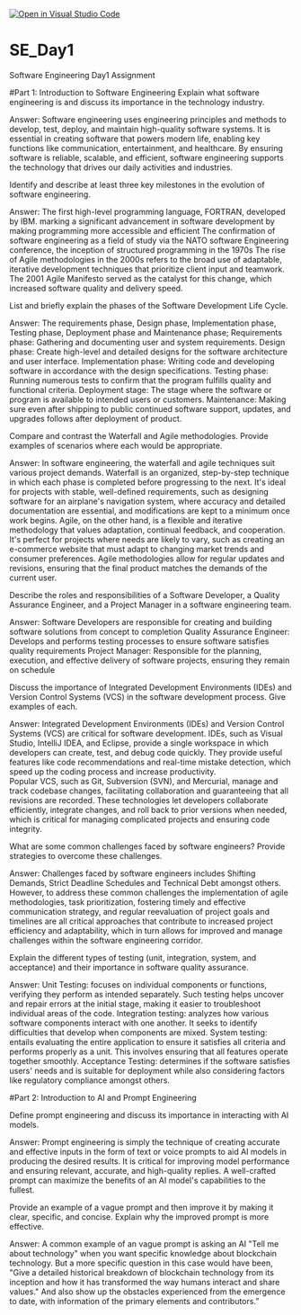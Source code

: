 [![Open in Visual Studio Code](https://classroom.github.com/assets/open-in-vscode-2e0aaae1b6195c2367325f4f02e2d04e9abb55f0b24a779b69b11b9e10269abc.svg)](https://classroom.github.com/online_ide?assignment_repo_id=15568050&assignment_repo_type=AssignmentRepo)
# SE_Day1
Software Engineering Day1 Assignment

#Part 1: Introduction to Software Engineering
Explain what software engineering is and discuss its importance in the technology industry.

Answer:
Software engineering uses engineering principles and methods to develop, test, deploy, and maintain high-quality software systems. It is essential in creating software that powers modern life, enabling key functions like communication, entertainment, and healthcare. By ensuring software is reliable, scalable, and efficient, software engineering supports the technology that drives our daily activities and industries.

Identify and describe at least three key milestones in the evolution of software engineering.

Answer:
The first high-level programming language, FORTRAN, developed by IBM. marking a significant advancement in software development by making programming more accessible and efficient
The confirmation of software engineering as a field of study via the NATO software Engineering conference, the inception of structured programming in the 1970s
The rise of Agile methodologies in the 2000s refers to the broad use of adaptable, iterative development techniques that prioritize client input and teamwork. The 2001 Agile Manifesto served as the catalyst for this change, which increased software quality and delivery speed.

List and briefly explain the phases of the Software Development Life Cycle.

Answer:
The requirements phase, Design phase, Implementation phase, Testing phase, Deployment phase and  Maintenance phase;
Requirements phase: Gathering and documenting user and system requirements.
Design phase: Create high-level and detailed designs for the software architecture and user interface.
Implementation phase: Writing code and developing software in accordance with the design specifications.
Testing phase: Running numerous tests to confirm that the program fulfills quality and functional criteria.
Deployment stage: The stage where the software or program is available to intended users or customers.
Maintenance: Making sure even after shipping to public continued software support, updates, and upgrades follows after deployment of product.

Compare and contrast the Waterfall and Agile methodologies. Provide examples of scenarios where each would be appropriate.

Answer:
In software engineering, the waterfall and agile techniques suit various project demands. Waterfall is an organized, step-by-step technique in which each phase is completed before progressing to the next. It's ideal for projects with stable, well-defined requirements, such as designing software for an airplane's navigation system, where accuracy and detailed documentation are essential, and modifications are kept to a minimum once work begins.
Agile, on the other hand, is a flexible and iterative methodology that values adaptation, continual feedback, and cooperation. It's perfect for projects where needs are likely to vary, such as creating an e-commerce website that must adapt to changing market trends and consumer preferences. Agile methodologies allow for regular updates and revisions, ensuring that the final product matches the demands of the current user.

Describe the roles and responsibilities of a Software Developer, a Quality Assurance Engineer, and a Project Manager in a software engineering team.

Answer:
Software Developers are responsible for creating and building software solutions from concept to completion                                                                                                         Quality Assurance Engineer: Develops and performs testing processes to ensure software satisfies quality requirements                                                                                               Project Manager: Responsible for the planning, execution, and effective delivery of software projects, ensuring they remain on schedule

Discuss the importance of Integrated Development Environments (IDEs) and Version Control Systems (VCS) in the software development process. Give examples of each.

Answer:
Integrated Development Environments (IDEs) and Version Control Systems (VCS) are critical for software development. IDEs, such as Visual Studio, IntelliJ IDEA, and Eclipse, provide a single workspace in which developers can create, test, and debug code quickly. They provide useful features like code recommendations and real-time mistake detection, which speed up the coding process and increase productivity.  
Popular VCS, such as Git, Subversion (SVN), and Mercurial, manage and track codebase changes, facilitating collaboration and guaranteeing that all revisions are recorded. These technologies let developers collaborate efficiently, integrate changes, and roll back to prior versions when needed, which is critical for managing complicated projects and ensuring code integrity.

What are some common challenges faced by software engineers? Provide strategies to overcome these challenges.

Answer:
Challenges faced by software engineers includes Shifting Demands, Strict Deadline Schedules and Technical Debt amongst others.
However, to address these common challenges the implementation of agile methodologies, task prioritization, fostering timely and effective communication strategy, and regular reevaluation of project goals and timelines are all critical approaches that contribute to increased project efficiency and adaptability, which in turn allows for improved and manage challenges within the software engineering corridor.

Explain the different types of testing (unit, integration, system, and acceptance) and their importance in software quality assurance.

Answer:
Unit Testing: focuses on individual components or functions, verifying they perform as intended separately. Such testing helps uncover and repair errors at the initial stage, making it easier to troubleshoot individual areas of the code.
Integration testing: analyzes how various software components interact with one another. It seeks to identify difficulties that develop when components are mixed.
System testing: entails evaluating the entire application to ensure it satisfies all criteria and performs properly as a unit. This involves ensuring that all features operate together smoothly.
Acceptance Testing: determines if the software satisfies users' needs and is suitable for deployment while also considering factors like regulatory compliance amongst others.

#Part 2: Introduction to AI and Prompt Engineering

Define prompt engineering and discuss its importance in interacting with AI models.

Answer:
Prompt engineering is simply the technique of creating accurate and effective inputs in the form of text or voice prompts to aid AI models in producing the desired results. It is critical for improving model performance and ensuring relevant, accurate, and high-quality replies. A well-crafted prompt can maximize the benefits of an AI model's capabilities to the fullest.

Provide an example of a vague prompt and then improve it by making it clear, specific, and concise. Explain why the improved prompt is more effective.

Answer:
A common example of an vague prompt is asking an AI "Tell me about technology" when you want specific knowledge about blockchain technology.
But a more specific question in this case would have been, "Give a detailed historical breakdown of blockchain technology from its inception and how it has transformed the way humans interact and share values." And also show up the obstacles experienced from the emergence to date, with information of the primary elements and contributors.”
